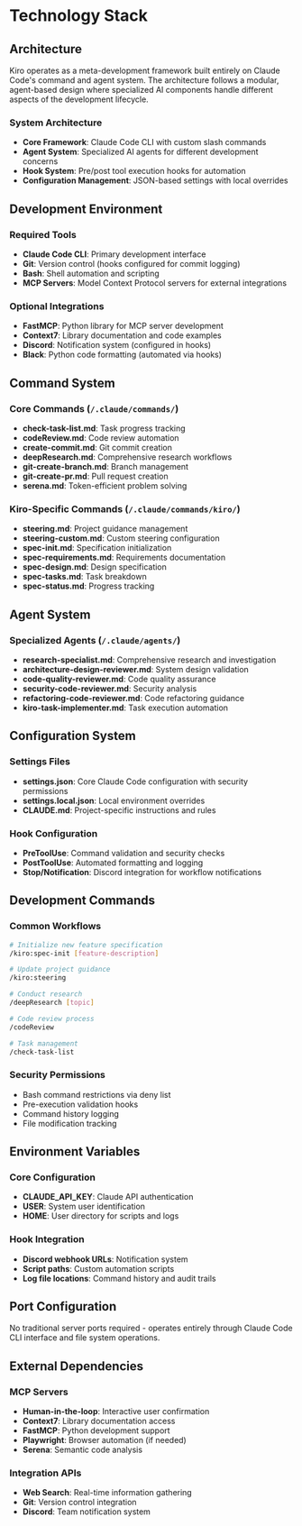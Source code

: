 # Technology Stack

## Architecture

Kiro operates as a meta-development framework built entirely on Claude Code's command and agent system. The architecture follows a modular, agent-based design where specialized AI components handle different aspects of the development lifecycle.

### System Architecture
- **Core Framework**: Claude Code CLI with custom slash commands
- **Agent System**: Specialized AI agents for different development concerns
- **Hook System**: Pre/post tool execution hooks for automation
- **Configuration Management**: JSON-based settings with local overrides

## Development Environment

### Required Tools
- **Claude Code CLI**: Primary development interface
- **Git**: Version control (hooks configured for commit logging)
- **Bash**: Shell automation and scripting
- **MCP Servers**: Model Context Protocol servers for external integrations

### Optional Integrations
- **FastMCP**: Python library for MCP server development
- **Context7**: Library documentation and code examples
- **Discord**: Notification system (configured in hooks)
- **Black**: Python code formatting (automated via hooks)

## Command System

### Core Commands (`/.claude/commands/`)
- **check-task-list.md**: Task progress tracking
- **codeReview.md**: Code review automation
- **create-commit.md**: Git commit creation
- **deepResearch.md**: Comprehensive research workflows
- **git-create-branch.md**: Branch management
- **git-create-pr.md**: Pull request creation
- **serena.md**: Token-efficient problem solving

### Kiro-Specific Commands (`/.claude/commands/kiro/`)
- **steering.md**: Project guidance management
- **steering-custom.md**: Custom steering configuration
- **spec-init.md**: Specification initialization
- **spec-requirements.md**: Requirements documentation
- **spec-design.md**: Design specification
- **spec-tasks.md**: Task breakdown
- **spec-status.md**: Progress tracking

## Agent System

### Specialized Agents (`/.claude/agents/`)
- **research-specialist.md**: Comprehensive research and investigation
- **architecture-design-reviewer.md**: System design validation
- **code-quality-reviewer.md**: Code quality assurance
- **security-code-reviewer.md**: Security analysis
- **refactoring-code-reviewer.md**: Code refactoring guidance
- **kiro-task-implementer.md**: Task execution automation

## Configuration System

### Settings Files
- **settings.json**: Core Claude Code configuration with security permissions
- **settings.local.json**: Local environment overrides
- **CLAUDE.md**: Project-specific instructions and rules

### Hook Configuration
- **PreToolUse**: Command validation and security checks
- **PostToolUse**: Automated formatting and logging
- **Stop/Notification**: Discord integration for workflow notifications

## Development Commands

### Common Workflows
```bash
# Initialize new feature specification
/kiro:spec-init [feature-description]

# Update project guidance
/kiro:steering

# Conduct research
/deepResearch [topic]

# Code review process
/codeReview

# Task management
/check-task-list
```

### Security Permissions
- Bash command restrictions via deny list
- Pre-execution validation hooks
- Command history logging
- File modification tracking

## Environment Variables

### Core Configuration
- **CLAUDE_API_KEY**: Claude API authentication
- **USER**: System user identification
- **HOME**: User directory for scripts and logs

### Hook Integration
- **Discord webhook URLs**: Notification system
- **Script paths**: Custom automation scripts
- **Log file locations**: Command history and audit trails

## Port Configuration

No traditional server ports required - operates entirely through Claude Code CLI interface and file system operations.

## External Dependencies

### MCP Servers
- **Human-in-the-loop**: Interactive user confirmation
- **Context7**: Library documentation access
- **FastMCP**: Python development support
- **Playwright**: Browser automation (if needed)
- **Serena**: Semantic code analysis

### Integration APIs
- **Web Search**: Real-time information gathering
- **Git**: Version control integration
- **Discord**: Team notification system